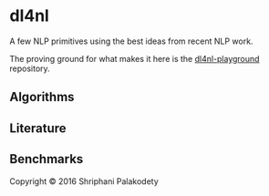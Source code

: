 # dl4nl

A few NLP primitives using the best ideas from recent NLP work.

The proving ground for what makes it here is the
[dl4nl-playground](https://github.com/shriphani/dl4nl-playground) repository.

## Algorithms

## Literature

## Benchmarks

Copyright © 2016 Shriphani Palakodety
